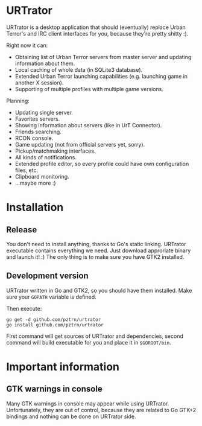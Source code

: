 # URTrator

URTrator is a desktop application that should (eventually) replace
Urban Terror's and IRC client interfaces for you, because they're
pretty shitty :).

Right now it can:

* Obtaining list of Urban Terror servers from master server and
updating information about them.
* Local caching of whole data (in SQLite3 database).
* Extended Urban Terror launching capabilities (e.g. launching game
in another X session).
* Supporting of multiple profiles with multiple game versions.

Planning:

* Updating single server.
* Favorites servers.
* Showing information about servers (like in UrT Connector).
* Friends searching.
* RCON console.
* Game updating (not from official servers yet, sorry).
* Pickup/matchmaking interfaces.
* All kinds of notifications.
* Extended profile editor, so every profile could have own configuration
files, etc.
* Clipboard monitoring.
* ...maybe more :)

# Installation

## Release

You don't need to install anything, thanks to Go's static linking.
URTrator executable contains everything we need. Just download
approriate binary and launch it! :) The only thing is to make
sure you have GTK2 installed.

## Development version

URTrator written in Go and GTK2, so you should have them installed.
Make sure your ``GOPATH`` variable is defined.

Then execute:

```
go get -d github.com/pztrn/urtrator
go install github.com/pztrn/urtrator
```

First command will get sources of URTrator and dependencies, second
command will build executable for you and place it in ``$GOROOT/bin``.

# Important information

## GTK warnings in console

Many GTK warnings in console may appear while using URTrator. Unfortunately,
they are out of control, because they are related to Go GTK+2 bindings
and nothing can be done on URTrator side.
